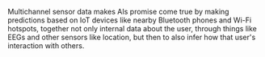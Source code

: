 Multichannel sensor data makes AIs promise come true by making predictions based on IoT devices like nearby Bluetooth phones and Wi-Fi hotspots, together not only internal data about the user, through things like EEGs and other sensors like location, but then to also infer how that user's interaction with others.